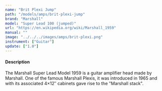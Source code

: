 ```yaml
---
name: "Brit Plexi Jump"
path: "/models/amps/brit-plexi-jump"
brand: "Marshall"
model: "Super Lead 100 (jumped)"
url: "https://en.wikipedia.org/wiki/Marshall_1959"
manual: ""
image: "../../../images/amps/brit-plexi.png"
instrument: ["Guitar"]
update: ["1.0"]
---
```

#### Description
The Marshall Super Lead Model 1959 is a guitar amplifier head made by Marshall. One of the famous Marshall Plexis, it was introduced in 1965 and with its associated 4×12″ cabinets gave rise to the "Marshall stack".
